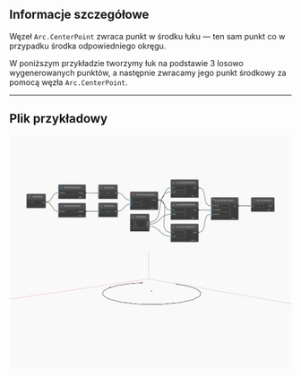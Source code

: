 ## Informacje szczegółowe
Węzeł `Arc.CenterPoint` zwraca punkt w środku łuku — ten sam punkt co w przypadku środka odpowiedniego okręgu.

W poniższym przykładzie tworzymy łuk na podstawie 3 losowo wygenerowanych punktów, a następnie zwracamy jego punkt środkowy za pomocą węzła `Arc.CenterPoint`.

___
## Plik przykładowy

![CenterPoint](./Autodesk.DesignScript.Geometry.Arc.CenterPoint_img.jpg)


